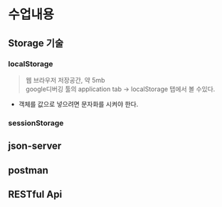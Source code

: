 # 수업내용

## Storage 기술
### localStorage
> 웹 브라우저 저장공간, 약 5mb<br>google디버깅 툴의 application tab -> localStorage 탭에서 볼 수있다.
- 객체를 값으로 넣으려면 문자화를 시켜야 한다.
### sessionStorage

## json-server

## postman

## RESTful Api
